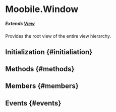 Moobile.Window
================================================================================

##### Extends [View](View/View.md)

Provides the root view of the entire view hierarchy.

Initialization {#initialiation}
--------------------------------------------------------------------------------

Methods {#methods}
--------------------------------------------------------------------------------


Members {#members}
--------------------------------------------------------------------------------


Events {#events}
--------------------------------------------------------------------------------